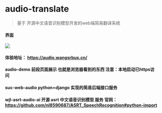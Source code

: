 # audio-translate
> 基于 开源中文语音识别模型开发的web端简易翻译系统
#### 界面
![](https://cdn.jsdelivr.net/gh/wangsrGit119/wangsr-image-bucket/img-article/QQ%E6%88%AA%E5%9B%BE20200731100740.png)
#### 体验地址： https://audio.wangsrbus.cn/
#### audio-demo   前段页面展示  也就是浏览器看到的东西  注意：本地启动已https访问

#### suc-web-audio   python+django  实现的简易后端接口服务

#### wjl-asrt-audio-ai   开源 asrt 中文语音识别模型 服务  官网：https://github.com/nl8590687/ASRT_SpeechRecognition#python-import